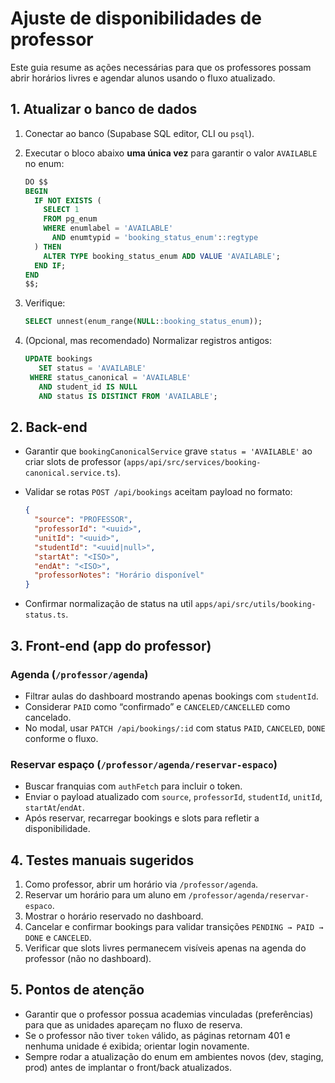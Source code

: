 # Ajuste de disponibilidades de professor

Este guia resume as ações necessárias para que os professores possam abrir horários livres e agendar alunos usando o fluxo atualizado.

## 1. Atualizar o banco de dados

1. Conectar ao banco (Supabase SQL editor, CLI ou `psql`).
2. Executar o bloco abaixo **uma única vez** para garantir o valor `AVAILABLE` no enum:

   ```sql
   DO $$
   BEGIN
     IF NOT EXISTS (
       SELECT 1
       FROM pg_enum
       WHERE enumlabel = 'AVAILABLE'
         AND enumtypid = 'booking_status_enum'::regtype
     ) THEN
       ALTER TYPE booking_status_enum ADD VALUE 'AVAILABLE';
     END IF;
   END
   $$;
   ```
3. Verifique:

   ```sql
   SELECT unnest(enum_range(NULL::booking_status_enum));
   ```

4. (Opcional, mas recomendado) Normalizar registros antigos:

   ```sql
   UPDATE bookings
      SET status = 'AVAILABLE'
    WHERE status_canonical = 'AVAILABLE'
      AND student_id IS NULL
      AND status IS DISTINCT FROM 'AVAILABLE';
   ```

## 2. Back-end

- Garantir que `bookingCanonicalService` grave `status = 'AVAILABLE'` ao criar slots de professor (`apps/api/src/services/booking-canonical.service.ts`).
- Validar se rotas `POST /api/bookings` aceitam payload no formato:

  ```json
  {
    "source": "PROFESSOR",
    "professorId": "<uuid>",
    "unitId": "<uuid>",
    "studentId": "<uuid|null>",
    "startAt": "<ISO>",
    "endAt": "<ISO>",
    "professorNotes": "Horário disponível"
  }
  ```

- Confirmar normalização de status na util `apps/api/src/utils/booking-status.ts`.

## 3. Front-end (app do professor)

### Agenda (`/professor/agenda`)

- Filtrar aulas do dashboard mostrando apenas bookings com `studentId`.
- Considerar `PAID` como “confirmado” e `CANCELED/CANCELLED` como cancelado.
- No modal, usar `PATCH /api/bookings/:id` com status `PAID`, `CANCELED`, `DONE` conforme o fluxo.

### Reservar espaço (`/professor/agenda/reservar-espaco`)

- Buscar franquias com `authFetch` para incluir o token.
- Enviar o payload atualizado com `source`, `professorId`, `studentId`, `unitId`, `startAt`/`endAt`.
- Após reservar, recarregar bookings e slots para refletir a disponibilidade.

## 4. Testes manuais sugeridos

1. Como professor, abrir um horário via `/professor/agenda`.
2. Reservar um horário para um aluno em `/professor/agenda/reservar-espaco`.
3. Mostrar o horário reservado no dashboard.
4. Cancelar e confirmar bookings para validar transições `PENDING → PAID → DONE` e `CANCELED`.
5. Verificar que slots livres permanecem visíveis apenas na agenda do professor (não no dashboard).

## 5. Pontos de atenção

- Garantir que o professor possua academias vinculadas (preferências) para que as unidades apareçam no fluxo de reserva.
- Se o professor não tiver `token` válido, as páginas retornam 401 e nenhuma unidade é exibida; orientar login novamente.
- Sempre rodar a atualização do enum em ambientes novos (dev, staging, prod) antes de implantar o front/back atualizados.

